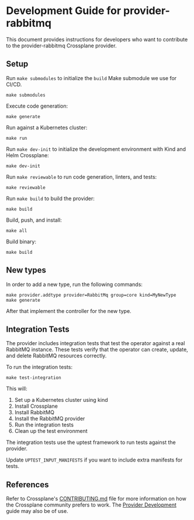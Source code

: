 # Development Guide for provider-rabbitmq

This document provides instructions for developers who want to contribute to the provider-rabbitmq Crossplane provider.

## Setup

Run `make submodules` to initialize the `build` Make submodule we use for CI/CD.

```shell
make submodules
```

Execute code generation:

```shell
make generate
```

Run against a Kubernetes cluster:

```shell
make run
```

Run `make dev-init` to initialize the development environment with Kind and Helm Crossplane:

```shell
make dev-init
```

Run `make reviewable` to run code generation, linters, and tests:

```shell
make reviewable
```

Run `make build` to build the provider:

```shell
make build
```

Build, push, and install:

```shell
make all
```

Build binary:

```shell
make build
```

## New types

In order to add a new type, run the following commands:

```shell
make provider.addtype provider=RabbitMq group=core kind=MyNewType
make generate
```

After that implement the controller for the new type.

## Integration Tests

The provider includes integration tests that test the operator against a real RabbitMQ instance. These tests verify that the operator can create, update, and
delete RabbitMQ resources correctly.

To run the integration tests:

```shell
make test-integration
```

This will:

1. Set up a Kubernetes cluster using kind
2. Install Crossplane
3. Install RabbitMQ
4. Install the RabbitMQ provider
5. Run the integration tests
6. Clean up the test environment

The integration tests use the uptest framework to run tests against the provider.

Update `UPTEST_INPUT_MANIFESTS` if you want to include extra manifests for tests.

## References

Refer to Crossplane's [CONTRIBUTING.md](https://github.com/crossplane/crossplane/blob/master/CONTRIBUTING.md) file for more information on how the Crossplane
community prefers to work. The [Provider Development](https://github.com/crossplane/crossplane/blob/master/contributing/guide-provider-development.md) guide may
also be of use.